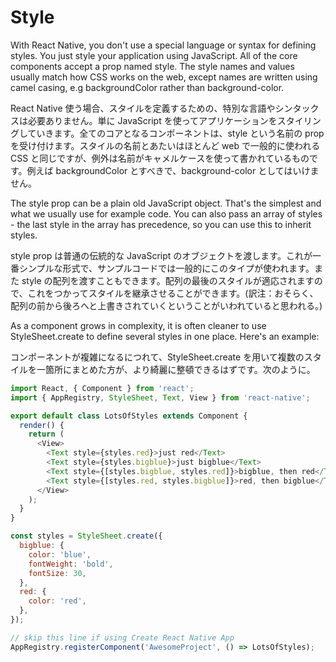 # Style

With React Native, you don't use a special language or syntax for defining styles. You just style your application using JavaScript. All of the core components accept a prop named style. The style names and values usually match how CSS works on the web, except names are written using camel casing, e.g backgroundColor rather than background-color.

React Native 使う場合、スタイルを定義するための、特別な言語やシンタックスは必要ありません。単に JavaScript を使ってアプリケーションをスタイリングしていきます。全てのコアとなるコンポーネントは、style という名前の prop を受け付けます。スタイルの名前とあたいはほとんど web で一般的に使われる CSS と同じですが、例外は名前がキャメルケースを使って書かれているものです。例えば backgroundColor とすべきで、background-color としてはいけません。

The style prop can be a plain old JavaScript object. That's the simplest and what we usually use for example code. You can also pass an array of styles - the last style in the array has precedence, so you can use this to inherit styles.

style prop は普通の伝統的な JavaScript のオブジェクトを渡します。これが一番シンプルな形式で、サンプルコードでは一般的にこのタイプが使われます。また style の配列を渡すこともできます。配列の最後のスタイルが適応されますので、これをつかってスタイルを継承させることができます。(訳注：おそらく、配列の前から後ろへと上書きされていくということがいわれていると思われる。)

As a component grows in complexity, it is often cleaner to use StyleSheet.create to define several styles in one place. Here's an example:

コンポーネントが複雑になるにつれて、StyleSheet.create を用いて複数のスタイルを一箇所にまとめた方が、より綺麗に整頓できるはずです。次のように。

```js
import React, { Component } from 'react';
import { AppRegistry, StyleSheet, Text, View } from 'react-native';

export default class LotsOfStyles extends Component {
  render() {
    return (
      <View>
        <Text style={styles.red}>just red</Text>
        <Text style={styles.bigblue}>just bigblue</Text>
        <Text style={[styles.bigblue, styles.red]}>bigblue, then red</Text>
        <Text style={[styles.red, styles.bigblue]}>red, then bigblue</Text>
      </View>
    );
  }
}

const styles = StyleSheet.create({
  bigblue: {
    color: 'blue',
    fontWeight: 'bold',
    fontSize: 30,
  },
  red: {
    color: 'red',
  },
});

// skip this line if using Create React Native App
AppRegistry.registerComponent('AwesomeProject', () => LotsOfStyles);
```